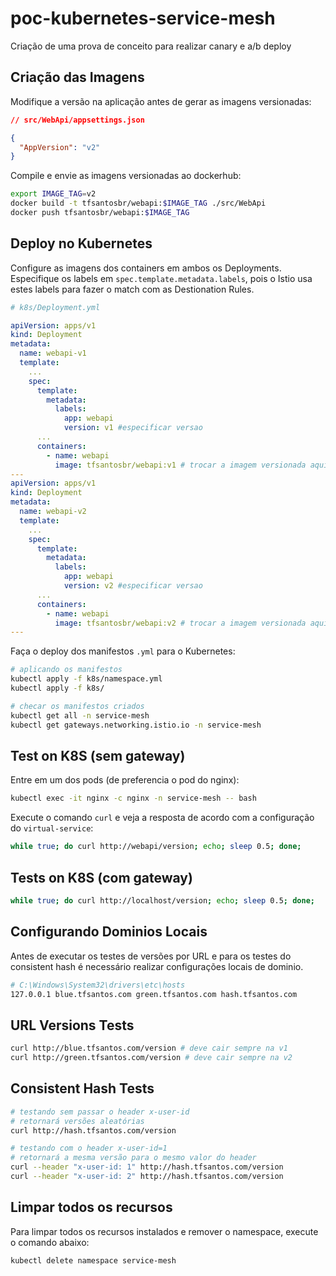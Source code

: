 # poc-kubernetes-service-mesh

Criação de uma prova de conceito para realizar canary e a/b deploy

## Criação das Imagens

Modifique a versão na aplicação antes de gerar as imagens versionadas:

```json
// src/WebApi/appsettings.json

{
  "AppVersion": "v2"
}
```

Compile e envie as imagens versionadas ao dockerhub:

```bash
export IMAGE_TAG=v2
docker build -t tfsantosbr/webapi:$IMAGE_TAG ./src/WebApi
docker push tfsantosbr/webapi:$IMAGE_TAG
```

## Deploy no Kubernetes

Configure as imagens dos containers em ambos os Deployments.
Especifique os labels em `spec.template.metadata.labels`, pois o Istio usa estes labels
para fazer o match com as Destionation Rules.

```yml
# k8s/Deployment.yml

apiVersion: apps/v1
kind: Deployment
metadata:
  name: webapi-v1
  template:
    ...
    spec:
      template:
        metadata:
          labels:
            app: webapi
            version: v1 #especificar versao
      ...
      containers:
        - name: webapi
          image: tfsantosbr/webapi:v1 # trocar a imagem versionada aqui
---
apiVersion: apps/v1
kind: Deployment
metadata:
  name: webapi-v2
  template:
    ...
    spec:
      template:
        metadata:
          labels:
            app: webapi
            version: v2 #especificar versao
      ...
      containers:
        - name: webapi
          image: tfsantosbr/webapi:v2 # trocar a imagem versionada aqui
---
```

Faça o deploy dos manifestos `.yml` para o Kubernetes:

```bash
# aplicando os manifestos
kubectl apply -f k8s/namespace.yml
kubectl apply -f k8s/

# checar os manifestos criados
kubectl get all -n service-mesh
kubectl get gateways.networking.istio.io -n service-mesh
```

## Test on K8S (sem gateway)

Entre em um dos pods (de preferencia o pod do nginx):

```bash
kubectl exec -it nginx -c nginx -n service-mesh -- bash
```

Execute o comando `curl` e veja a resposta de acordo com a configuração do `virtual-service`:

```bash
while true; do curl http://webapi/version; echo; sleep 0.5; done;
```

## Tests on K8S (com gateway)

```bash
while true; do curl http://localhost/version; echo; sleep 0.5; done;
```

## Configurando Dominios Locais

Antes de executar os testes de versões por URL e para os testes do consistent hash
é necessário realizar configurações locais de dominio.

```bash
# C:\Windows\System32\drivers\etc\hosts
127.0.0.1 blue.tfsantos.com green.tfsantos.com hash.tfsantos.com
```

## URL Versions Tests

```bash
curl http://blue.tfsantos.com/version # deve cair sempre na v1
curl http://green.tfsantos.com/version # deve cair sempre na v2
```

## Consistent Hash Tests

```bash
# testando sem passar o header x-user-id
# retornará versões aleatórias
curl http://hash.tfsantos.com/version

# testando com o header x-user-id=1
# retornará a mesma versão para o mesmo valor do header
curl --header "x-user-id: 1" http://hash.tfsantos.com/version
curl --header "x-user-id: 2" http://hash.tfsantos.com/version
```

## Limpar todos os recursos

Para limpar todos os recursos instalados e remover o namespace, execute o comando abaixo:

```bash
kubectl delete namespace service-mesh
```
